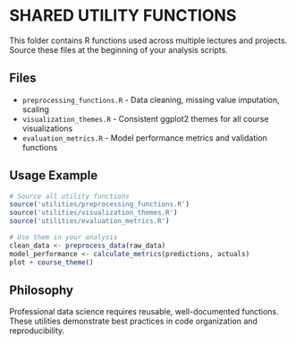 # SHARED UTILITY FUNCTIONS

This folder contains R functions used across multiple lectures and projects. Source these files at the beginning of your analysis scripts.

## Files

- `preprocessing_functions.R` - Data cleaning, missing value imputation, scaling
- `visualization_themes.R` - Consistent ggplot2 themes for all course visualizations
- `evaluation_metrics.R` - Model performance metrics and validation functions

## Usage Example
```r
# Source all utility functions
source('utilities/preprocessing_functions.R')
source('utilities/visualization_themes.R')
source('utilities/evaluation_metrics.R')

# Use them in your analysis
clean_data <- preprocess_data(raw_data)
model_performance <- calculate_metrics(predictions, actuals)
plot + course_theme()
```

## Philosophy

Professional data science requires reusable, well-documented functions. These utilities demonstrate best practices in code organization and reproducibility.

